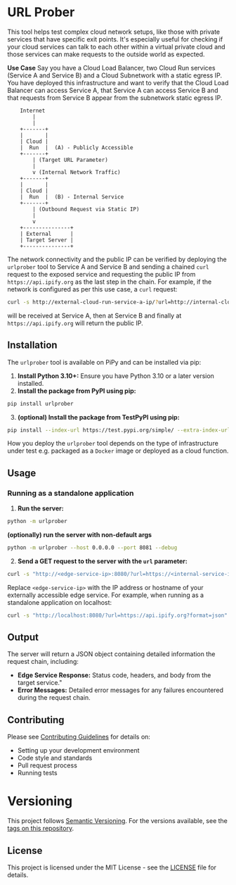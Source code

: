 # URL Prober

This tool helps test complex cloud network setups, like those with private services that have specific exit points. It's especially useful for checking if your cloud services can talk to each other within a virtual private cloud and those services can make requests to the outside world as expected.

**Use Case** Say you have a Cloud Load Balancer, two Cloud Run services (Service A and Service B) and a Cloud Subnetwork with a static egress IP. You have deployed this infrastructure and want to verify that the Cloud Load Balancer can access Service A, that Service A can access Service B and that requests from Service B appear from the subnetwork static egress IP.

```
    Internet
        |
        |
    +-------+
    |       |
    | Cloud |
    |  Run  |  (A) - Publicly Accessible
    +-------+
        | (Target URL Parameter)
        |
        v (Internal Network Traffic)
    +-------+
    |       |
    | Cloud |
    |  Run  |  (B) - Internal Service
    +-------+
        | (Outbound Request via Static IP)
        |
        v
    +---------------+
    | External      |
    | Target Server |
    +---------------+
```

The network connectivity and the public IP can be verified by deploying the `urlprober` tool to Service A and Service B and sending a chained `curl` request to the exposed service and requesting the public IP from `https://api.ipify.org` as the last step in the chain. For example, if the network is configured as per this use case, a `curl` request:

```bash
curl -s http://external-cloud-run-service-a-ip/?url=http://internal-cloud-run-service-b-ip/?url=https://api.ipify.org?format=json
```

will be received at Service A, then at Service B and finally at `https://api.ipify.org` will return the public IP.

## Installation

The `urlprober` tool is available on PiPy and can be installed via pip:

1.  **Install Python 3.10+:** Ensure you have Python 3.10 or a later version installed.
2.  **Install the package from PyPI using pip:**
```bash
pip install urlprober
```
3.  **(optional) Install the package from TestPyPI using pip:**
```bash
pip install --index-url https://test.pypi.org/simple/ --extra-index-url https://pypi.org/simple/ urlprober
```

How you deploy the `urlprober` tool depends on the type of infrastructure under test e.g. packaged as a `Docker` image or deployed as a cloud function.

## Usage

### Running as a standalone application

1.  **Run the server:**
```bash
python -m urlprober
```

**(optionally) run the server with non-default args**
```bash
python -m urlprober --host 0.0.0.0 --port 8081 --debug
```

2.  **Send a GET request to the server with the `url` parameter:**
```bash
curl -s "http://<edge-service-ip>:8080/?url=https://<internal-service-ip>"
```

Replace `<edge-service-ip>` with the IP address or hostname of your externally accessible edge service. For example, when running as a standalone application on localhost:

```bash
curl -s "http://localhost:8080/?url=https://api.ipify.org?format=json"
```

## Output

The server will return a JSON object containing detailed information the request chain, including:

* **Edge Service Response:** Status code, headers, and body from the target service."
* **Error Messages:** Detailed error messages for any failures encountered during the request chain.

## Contributing

Please see [Contributing Guidelines](https://github.com/av603/urlprober/blob/main/CONTRIBUTING.md) for details on:

- Setting up your development environment
- Code style and standards
- Pull request process
- Running tests

# Versioning

This project follows [Semantic Versioning](https://semver.org/). For the versions available, see the [tags on this repository](https://github.com/av603/urlprober/tags).

## License

This project is licensed under the MIT License - see the [LICENSE](https://github.com/av603/urlprober/blob/main/LICENSE) file for details.
